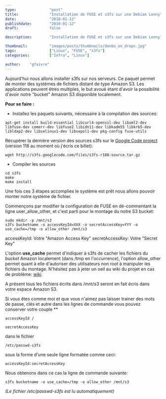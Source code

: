 ```yaml
---
type:               "post"
title:              "Installation de FUSE et s3fs sur une Debian Lenny"
date:               "2010-01-12"
publishdate:        "2010-01-12"
draft:              false

description:        "Installation de FUSE et s3fs sur une Debian Lenny"

thumbnail:          "images/posts/thumbnails/danbo_on_drops.jpg"
tags:               ["Linux", "FUSE", "s3fs"]
categories:         ["Infra", "Linux"]

author:    "gfaivre"
---
```


Aujourd'hui nous allons installer s3fs sur nos serveurs.
Ce paquet permet de monter des systèmes de fichiers distant de type Amazon S3. Les applications peuvent êtres multiples, le but avoué étant d'avoir la possibilité d'avoir notre "bucket" Amazon S3 disponible localement.

**Pour se faire :**

*   Installez les paquets suivants, nécessaire à la compilation des sources:

```
apt-get install build-essential libcurl4-openssl-dev libxml2-dev libfuse-dev comerr-dev libfuse2 libidn11-dev libkadm55 libkrb5-dev libldap2-dev libselinux1-dev libsepol1-dev pkg-config fuse-utils
```

Récupérer la dernière version des sources s3fs sur le <a href="http://code.google.com/p/s3fs/downloads/list">Google Code project</a> (version 118 au moment où j'écris ce billet):

```
wget http://s3fs.googlecode.com/files/s3fs-r188-source.tar.gz
```

*   Compiler les sources

```
cd s3fs
make
make install
```

Une fois ces 3 étapes accomplies le système est prêt nous allons pouvoir monter notre système de fichier.

Commençons par modifier la configuration de FUSE en dé-commentant la ligne user_allow_other, et c'est parti pour le montage du notre S3 bucket:

```
sudo mkdir -p /mnt/s3
s3fs bucketname -o accessKeyId=XXX -o secretAccessKey=YYY -o use_cache=/tmp -o allow_other /mnt/s3
```

accessKeyId: Votre "Amazon Access Key"
secretAccessKey: Votre "Secret Key"

L'option **use_cache** permet d'indiquer à s3fs de cacher les fichiers du *bucket* Amazon localement (dans /tmp en l'occurrence), l'option allow_other permet quant à elle d'autoriser des utilisateurs non root à manipuler les fichiers du montage.
N'hésitez pas à jeter un oeil au wiki du projet en cas de problème: [wiki](http://code.google.com/p/s3fs/wiki/FuseOverAmazon).

A présent tous les fichiers écrits dans /mnt/s3 seront en fait écris dans votre espace Amazon S3.

Si vous êtes comme moi et que vous n'aimez pas laisser trainer des mots de passe, clés et autre dans les lignes de commande vous pouvez conserver votre couple **

```
accessKeyId /
```

```
secretAccessKey
```

dans le fichier

```
/etc/passwd-s3fs
```

sous la forme d'une seule ligne formatée comme ceci:

```
accessKeyId:secretAccessKey
```

Nous obtenons dans ce cas la ligne de commande suivante:

```
s3fs bucketname -o use_cache=/tmp -o allow_other /mnt/s3
```

*(Le fichier /etc/passwd-s3fs est lu automatiquement)*
